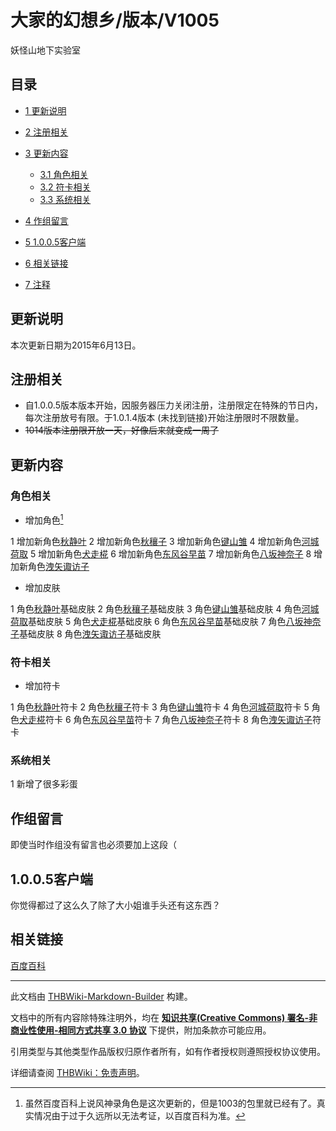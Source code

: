 # 大家的幻想乡/版本/V1005

<!-- source html: G:\repos\THBWiki-Markdown-Builder\THBWikiMarkdown\Temp\main\7\7d\ns0%3A%E5%A4%A7%E5%AE%B6%E7%9A%84%E5%B9%BB%E6%83%B3%E4%B9%A1%2F%E7%89%88%E6%9C%AC%2FV1005.html -->

妖怪山地下实验室


## 目录

- [1 更新说明](#更新说明)
- [2 注册相关](#注册相关)
- [3 更新内容](#更新内容)

  - [3.1 角色相关](#角色相关)
  - [3.2 符卡相关](#符卡相关)
  - [3.3 系统相关](#系统相关)



- [4 作组留言](#作组留言)
- [5 1.0.0.5客户端](#1.0.0.5客户端)
- [6 相关链接](#相关链接)
- [7 注释](#注释)





## 更新说明
  
本次更新日期为2015年6月13日。
  


## 注册相关
- 自1.0.0.5版本版本开始，因服务器压力关闭注册，注册限定在特殊的节日内，每次注册放号有限。于1.0.1.4版本 (未找到链接)开始注册限时不限数量。
-  ~~1014版本注册限开放一天，好像后来就变成一周了~~ 


## 更新内容

### 角色相关
- 增加角色[^cite_note-1]

1 增加新角色[秋静叶](./大家的幻想乡-人物-秋静叶.md)
2 增加新角色[秋穰子](./大家的幻想乡-人物-秋穰子.md)
3 增加新角色[键山雏](./大家的幻想乡-人物-键山雏.md)
4 增加新角色[河城荷取](./大家的幻想乡-人物-河城荷取.md)
5 增加新角色[犬走椛](./大家的幻想乡-人物-犬走椛.md)
6 增加新角色[东风谷早苗](./大家的幻想乡-人物-东风谷早苗.md)
7 增加新角色[八坂神奈子](./大家的幻想乡-人物-八坂神奈子.md)
8 增加新角色[洩矢诹访子](./大家的幻想乡-人物-洩矢诹访子.md)

- 增加皮肤

1 角色[秋静叶](./大家的幻想乡-人物-秋静叶.md)基础皮肤
2 角色[秋穰子](./大家的幻想乡-人物-秋穰子.md)基础皮肤
3 角色[键山雏](./大家的幻想乡-人物-键山雏.md)基础皮肤
4 角色[河城荷取](./大家的幻想乡-人物-河城荷取.md)基础皮肤
5 角色[犬走椛](./大家的幻想乡-人物-犬走椛.md)基础皮肤
6 角色[东风谷早苗](./大家的幻想乡-人物-东风谷早苗.md)基础皮肤
7 角色[八坂神奈子](./大家的幻想乡-人物-八坂神奈子.md)基础皮肤
8 角色[洩矢诹访子](./大家的幻想乡-人物-洩矢诹访子.md)基础皮肤


### 符卡相关
- 增加符卡

1 角色[秋静叶](./大家的幻想乡-人物-秋静叶.md)符卡
2 角色[秋穰子](./大家的幻想乡-人物-秋穰子.md)符卡
3 角色[键山雏](./大家的幻想乡-人物-键山雏.md)符卡
4 角色[河城荷取](./大家的幻想乡-人物-河城荷取.md)符卡
5 角色[犬走椛](./大家的幻想乡-人物-犬走椛.md)符卡
6 角色[东风谷早苗](./大家的幻想乡-人物-东风谷早苗.md)符卡
7 角色[八坂神奈子](./大家的幻想乡-人物-八坂神奈子.md)符卡
8 角色[洩矢诹访子](./大家的幻想乡-人物-洩矢诹访子.md)符卡


### 系统相关
1 新增了很多彩蛋


## 作组留言
  
即使当时作组没有留言也必须要加上这段（
  


## 1.0.0.5客户端
  
你觉得都过了这么久了除了大小姐谁手头还有这东西？
  


## 相关链接
  
[百度百科](https://baike.baidu.com/item/大家的幻想乡)
  


[^cite_note-1]: 虽然百度百科上说风神录角色是这次更新的，但是1003的包里就已经有了。真实情况由于过于久远所以无法考证，以百度百科为准。





---

此文档由 [THBWiki-Markdown-Builder](https://github.com/Delsin-Yu/THBWiki-Markdown-Builder) 构建。

文档中的所有内容除特殊注明外，均在 [**知识共享(Creative Commons) 署名-非商业性使用-相同方式共享 3.0 协议**](https://creativecommons.org/licenses/by-sa/3.0/deed.zh-hans) 下提供，附加条款亦可能应用。

引用类型与其他类型作品版权归原作者所有，如有作者授权则遵照授权协议使用。

详细请查阅 [THBWiki：免责声明](https://thbwiki.cc/THBWiki:%E5%85%8D%E8%B4%A3%E5%A3%B0%E6%98%8E)。

